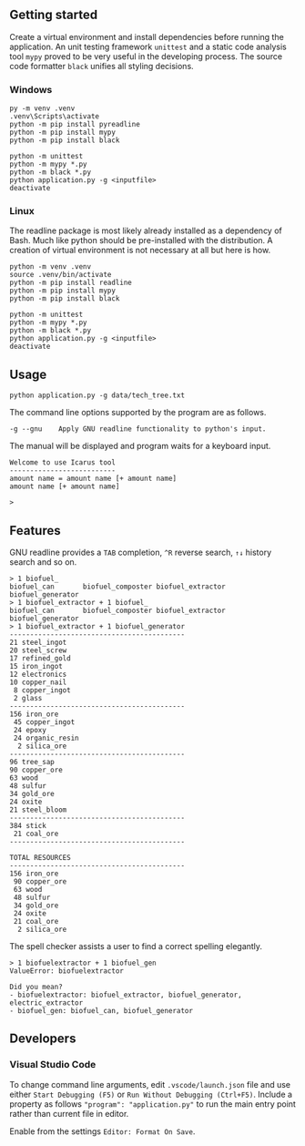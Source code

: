 ## Getting started

Create a virtual environment and install dependencies before running the application.
An unit testing framework `unittest` and a static code analysis tool `mypy` proved to be very useful in the developing process. The source code formatter `black` unifies all styling decisions.

### Windows

```
py -m venv .venv
.venv\Scripts\activate
python -m pip install pyreadline
python -m pip install mypy
python -m pip install black

python -m unittest
python -m mypy *.py
python -m black *.py
python application.py -g <inputfile>
deactivate
```

### Linux

The readline package is most likely already installed as a dependency of Bash. Much like python should be pre-installed with the distribution. A creation of virtual environment is not necessary at all but here is how.

```
python -m venv .venv
source .venv/bin/activate
python -m pip install readline
python -m pip install mypy
python -m pip install black

python -m unittest
python -m mypy *.py
python -m black *.py
python application.py -g <inputfile>
deactivate
```

## Usage

```
python application.py -g data/tech_tree.txt
```

The command line options supported by the program are as follows.

```
-g --gnu    Apply GNU readline functionality to python's input.
```

The manual will be displayed and program waits for a keyboard input.

```
Welcome to use Icarus tool
--------------------------
amount name = amount name [+ amount name]
amount name [+ amount name]

> 
```

## Features

GNU readline provides a `TAB` completion, `^R` reverse search, `↑↓` history search and so on.

```
> 1 biofuel_
biofuel_can       biofuel_composter biofuel_extractor biofuel_generator
> 1 biofuel_extractor + 1 biofuel_
biofuel_can       biofuel_composter biofuel_extractor biofuel_generator
> 1 biofuel_extractor + 1 biofuel_generator
-------------------------------------------
21 steel_ingot
20 steel_screw
17 refined_gold
15 iron_ingot
12 electronics
10 copper_nail
 8 copper_ingot
 2 glass
-------------------------------------------
156 iron_ore
 45 copper_ingot
 24 epoxy
 24 organic_resin
  2 silica_ore
-------------------------------------------
96 tree_sap
90 copper_ore
63 wood
48 sulfur
34 gold_ore
24 oxite
21 steel_bloom
-------------------------------------------
384 stick
 21 coal_ore
-------------------------------------------

TOTAL RESOURCES
-------------------------------------------
156 iron_ore
 90 copper_ore
 63 wood
 48 sulfur
 34 gold_ore
 24 oxite
 21 coal_ore
  2 silica_ore
```

The spell checker assists a user to find a correct spelling elegantly.

```
> 1 biofuelextractor + 1 biofuel_gen
ValueError: biofuelextractor

Did you mean?
- biofuelextractor: biofuel_extractor, biofuel_generator, electric_extractor
- biofuel_gen: biofuel_can, biofuel_generator
```

## Developers

### Visual Studio Code

To change command line arguments, edit `.vscode/launch.json` file and use either `Start Debugging (F5)` or `Run Without Debugging (Ctrl+F5)`. Include a property as follows `"program": "application.py"` to run the main entry point rather than current file in editor.

Enable from the settings `Editor: Format On Save`.
